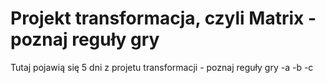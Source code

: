 # Projekt transformacja, czyli Matrix - poznaj reguły gry

Tutaj pojawią się 5 dni z projetu transformacji - poznaj reguły gry
-a
-b
-c
